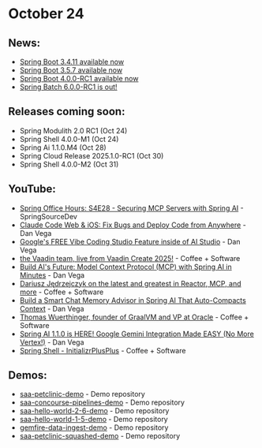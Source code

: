 # October 24

## News:

- [Spring Boot 3.4.11 available now](https://spring.io/blog/2025/10/23/spring-boot-3-4-11-available-now)
- [Spring Boot 3.5.7 available now](https://spring.io/blog/2025/10/23/spring-boot-3-5-7-available-now)
- [Spring Boot 4.0.0-RC1 available now](https://spring.io/blog/2025/10/23/spring-boot-4-0-0-RC1-available-now)
- [Spring Batch 6.0.0-RC1 is out!](https://spring.io/blog/2025/10/22/spring-batch-6-0-0-rc1-released)

## Releases coming soon:

- Spring Modulith 2.0 RC1 (Oct 24)
- Spring Shell 4.0.0-M1 (Oct 24)
- Spring Ai 1.1.0.M4 (Oct 28)
- Spring Cloud Release 2025.1.0-RC1 (Oct 30)
- Spring Shell 4.0.0-M2 (Oct 31)

## YouTube:

- [Spring Office Hours: S4E28 - Securing MCP Servers with Spring AI](https://www.youtube.com/watch?v=AnBNm1vzCDE) - SpringSourceDev
- [Claude Code Web & iOS: Fix Bugs and Deploy Code from Anywhere](https://www.youtube.com/watch?v=piu3UK20lI8) - Dan Vega
- [Google's FREE Vibe Coding Studio Feature inside of AI Studio](https://www.youtube.com/watch?v=11L34s72s6U) - Dan Vega
- [the Vaadin team, live from Vaadin Create 2025!](https://www.youtube.com/watch?v=G1-8Bw9sHqo) - Coffee + Software
- [Build AI's Future: Model Context Protocol (MCP) with Spring AI in Minutes](https://www.youtube.com/watch?v=MarSC2dFA9g) - Dan Vega
- [Dariusz Jędrzejczyk on the latest and greatest in Reactor, MCP, and more](https://www.youtube.com/watch?v=k7TyW0bWwEA) - Coffee + Software
- [Build a Smart Chat Memory Advisor in Spring AI That Auto-Compacts Context](https://www.youtube.com/watch?v=hyK20bn38lM) - Dan Vega
- [Thomas Wuerthinger, founder of GraalVM and VP at Oracle](https://www.youtube.com/watch?v=ubPcdY83dsw) - Coffee + Software
- [Spring AI 1.1.0 is HERE! Google Gemini Integration Made EASY (No More Vertex!)](https://www.youtube.com/watch?v=PibEG9A6AeE) - Dan Vega
- [Spring Shell - InitializrPlusPlus](https://www.youtube.com/watch?v=S30wBNm0KcQ) - Coffee + Software

## Demos:

- [saa-petclinic-demo](https://github.com/dashaun-tanzu/saa-petclinic-demo) - Demo repository
- [saa-concourse-pipelines-demo](https://github.com/dashaun-tanzu/saa-concourse-pipelines-demo) - Demo repository
- [saa-hello-world-2-6-demo](https://github.com/dashaun-tanzu/saa-hello-world-2-6-demo) - Demo repository
- [saa-hello-world-1-5-demo](https://github.com/dashaun-tanzu/saa-hello-world-1-5-demo) - Demo repository
- [gemfire-data-ingest-demo](https://github.com/dashaun-tanzu/gemfire-data-ingest-demo) - Demo repository
- [saa-petclinic-squashed-demo](https://github.com/dashaun-tanzu/saa-petclinic-squashed-demo) - Demo repository

